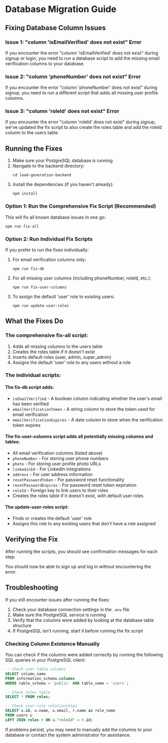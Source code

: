 # Database Migration Guide

## Fixing Database Column Issues

### Issue 1: "column 'isEmailVerified' does not exist" Error

If you encounter the error "column 'isEmailVerified' does not exist" during signup or login, you need to run a database script to add the missing email verification columns to your database.

### Issue 2: "column 'phoneNumber' does not exist" Error

If you encounter the error "column 'phoneNumber' does not exist" during signup, you need to run a different script that adds all missing user profile columns.

### Issue 3: "column 'roleId' does not exist" Error

If you encounter the error "column 'roleId' does not exist" during signup, we've updated the fix script to also create the roles table and add the roleId column to the users table.

## Running the Fixes

1. Make sure your PostgreSQL database is running
2. Navigate to the backend directory:
   ```
   cd lead-generation-backend
   ```
3. Install the dependencies (if you haven't already):
   ```
   npm install
   ```

### Option 1: Run the Comprehensive Fix Script (Recommended)

This will fix all known database issues in one go:

```
npm run fix-all
```

### Option 2: Run Individual Fix Scripts

If you prefer to run the fixes individually:

1. For email verification columns only:
   ```
   npm run fix-db
   ```

2. For all missing user columns (including phoneNumber, roleId, etc.):
   ```
   npm run fix-user-columns
   ```

3. To assign the default 'user' role to existing users:
   ```
   npm run update-user-roles
   ```

## What the Fixes Do

### The comprehensive fix-all script:
1. Adds all missing columns to the users table
2. Creates the roles table if it doesn't exist
3. Inserts default roles (user, admin, super_admin)
4. Assigns the default 'user' role to any users without a role

### The individual scripts:

#### The fix-db script adds:
- `isEmailVerified` - A boolean column indicating whether the user's email has been verified
- `emailVerificationToken` - A string column to store the token used for email verification
- `emailVerificationExpires` - A date column to store when the verification token expires

#### The fix-user-columns script adds all potentially missing columns and tables:
- All email verification columns (listed above)
- `phoneNumber` - For storing user phone numbers
- `photo` - For storing user profile photo URLs
- `linkedinId` - For LinkedIn integrations
- `address` - For user address information
- `resetPasswordToken` - For password reset functionality
- `resetPasswordExpires` - For password reset token expiration
- `roleId` - Foreign key to link users to their roles
- Creates the roles table if it doesn't exist, with default user roles

#### The update-user-roles script:
- Finds or creates the default 'user' role
- Assigns this role to any existing users that don't have a role assigned

## Verifying the Fix

After running the scripts, you should see confirmation messages for each step.

You should now be able to sign up and log in without encountering the error.

## Troubleshooting

If you still encounter issues after running the fixes:

1. Check your database connection settings in the `.env` file
2. Make sure the PostgreSQL service is running
3. Verify that the columns were added by looking at the database table structure
4. If PostgreSQL isn't running, start it before running the fix script

### Checking Column Existence Manually

You can check if the columns were added correctly by running the following SQL queries in your PostgreSQL client:

```sql
-- Check user table columns
SELECT column_name 
FROM information_schema.columns 
WHERE table_schema = 'public' AND table_name = 'users';

-- Check roles table
SELECT * FROM roles;

-- Check user-role relationships
SELECT u.id, u.name, u.email, r.name as role_name
FROM users u
LEFT JOIN roles r ON u."roleId" = r.id;
```

If problems persist, you may need to manually add the columns to your database or contact the system administrator for assistance. 